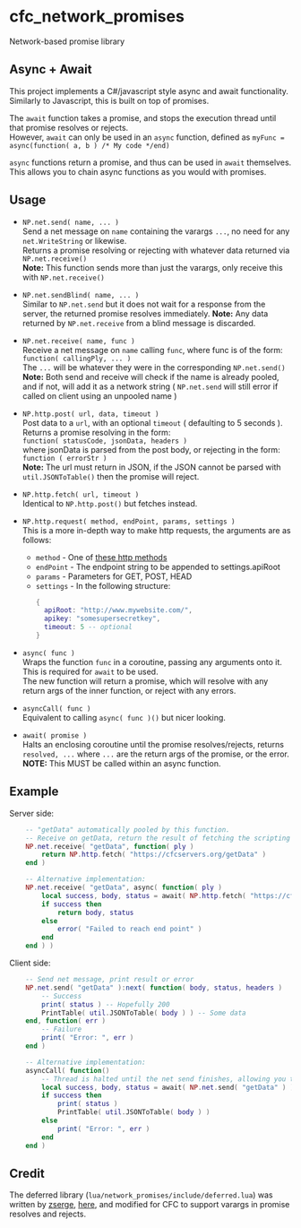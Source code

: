 
# cfc_network_promises
Network-based promise library

## Async + Await
This project implements a C#/javascript style async and await functionality.  
Similarly to Javascript, this is built on top of promises.  

The `await` function takes a promise, and stops the execution thread until that promise resolves or rejects.  
However, `await` can only be used in an `async` function, defined as `myFunc = async(function( a, b ) /* My code */end)`  

`async` functions return a promise, and thus can be used in `await` themselves. This allows you to chain async functions as you would with promises.

## Usage
 - `NP.net.send( name, ... )`  
Send a net message on `name` containing the varargs `...`, no need for any `net.WriteString` or likewise.  
Returns a promise resolving or rejecting with whatever data returned via `NP.net.receive()`  
**Note:** This function sends more than just the varargs, only receive this with `NP.net.receive()`  

 - `NP.net.sendBlind( name, ... )`  
 Similar to `NP.net.send` but it does not wait for a response from the server, the returned promise resolves immediately.
 **Note:** Any data returned by `NP.net.receive` from a blind message is discarded.

 - `NP.net.receive( name, func )`  
Receive a net message on `name` calling `func`, where func is of the form:  
`function( callingPly, ... )`  
The `...` will be whatever they were in the corresponding `NP.net.send()`  
**Note:** Both send and receive will check if the name is already pooled, and if not, will add it as a network string ( `NP.net.send` will still error if called on client using an unpooled name )  

- `NP.http.post( url, data, timeout )`  
Post data to a `url`, with an optional `timeout` ( defaulting to 5 seconds ).  
Returns a promise resolving in the form:  
`function( statusCode, jsonData, headers )`  
where jsonData is parsed from the post body, or rejecting in the form:  
`function ( errorStr )`  
**Note:** The url must return in JSON, if the JSON cannot be parsed with `util.JSONToTable()` then the promise will reject.  

- `NP.http.fetch( url, timeout )`  
Identical to `NP.http.post()` but fetches instead.  

- `NP.http.request( method, endPoint, params, settings )`  
This is a more in-depth way to make http requests, the arguments are as follows:  
  - `method` - One of [these http methods](https://developer.mozilla.org/en-US/docs/Web/HTTP/Methods)
  - `endPoint` - The endpoint string to be appended to settings.apiRoot
  - `params` - Parameters for GET, POST, HEAD
  - `settings` - In the following structure:
    ```lua
    {
      apiRoot: "http://www.mywebsite.com/",
      apikey: "somesupersecretkey",
      timeout: 5 -- optional
    }
    ```

- `async( func )`  
Wraps the function `func` in a coroutine, passing any arguments onto it. This is required for `await` to be used.  
The new function will return a promise, which will resolve with any return args of the inner function, or reject with any errors.  

- `asyncCall( func )`  
Equivalent to calling `async( func )()` but nicer looking.  

- `await( promise )`  
Halts an enclosing coroutine until the promise resolves/rejects, returns `resolved, ...` where `...` are the return args of the promise, or the error.  
**NOTE:** This MUST be called within an async function.

## Example
Server side:
```lua
    -- "getData" automatically pooled by this function.
    -- Receive on getData, return the result of fetching the scripting url
    NP.net.receive( "getData", function( ply )
        return NP.http.fetch( "https://cfcservers.org/getData" )
    end )

    -- Alternative implementation:
    NP.net.receive( "getData", async( function( ply )
        local success, body, status = await( NP.http.fetch( "https://cfcservers.org/getData" ) )
        if success then
            return body, status
        else
            error( "Failed to reach end point" )
        end
    end ) )
```
Client side:
```lua
    -- Send net message, print result or error
    NP.net.send( "getData" ):next( function( body, status, headers )
        -- Success
        print( status ) -- Hopefully 200
        PrintTable( util.JSONToTable( body ) ) -- Some data
    end, function( err )
        -- Failure
        print( "Error: ", err )
    end )

    -- Alternative implementation:
    asyncCall( function()
        -- Thread is halted until the net send finishes, allowing you to treat it as a synchronous function.
        local success, body, status = await( NP.net.send( "getData" ) )
        if success then
            print( status )
            PrintTable( util.JSONToTable( body ) )
        else
            print( "Error: ", err )
        end
    end )
```


## Credit
The deferred library (`lua/network_promises/include/deferred.lua`) was written by [zserge](https://github.com/zserge), [here](https://github.com/zserge/lua-promises), and modified for CFC to support varargs in promise resolves and rejects.
